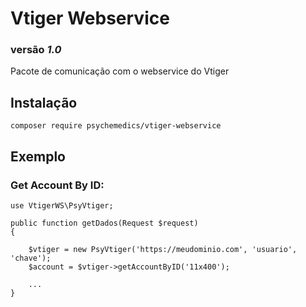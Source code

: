 # Vtiger Webservice

### versão _1.0_

Pacote de comunicação com o webservice do Vtiger

## Instalação

```
composer require psychemedics/vtiger-webservice
```

## Exemplo

### Get Account By ID:
```
use VtigerWS\PsyVtiger;

public function getDados(Request $request)
{

    $vtiger = new PsyVtiger('https://meudominio.com', 'usuario', 'chave');
    $account = $vtiger->getAccountByID('11x400');

    ...
} 
```